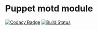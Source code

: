 # Puppet motd module
[![Codacy Badge](https://api.codacy.com/project/badge/Grade/a5ad7084c0e040c1bf29391b8de1cc4d)](https://www.codacy.com/app/frodoslaw/puppet-motd?utm_source=github.com&amp;utm_medium=referral&amp;utm_content=frodoslaw/puppet-motd&amp;utm_campaign=Badge_Grade)
[![Build Status](https://travis-ci.org/frodoslaw/puppet-motd.svg?branch=master)](https://travis-ci.org/frodoslaw/puppet-motd)
